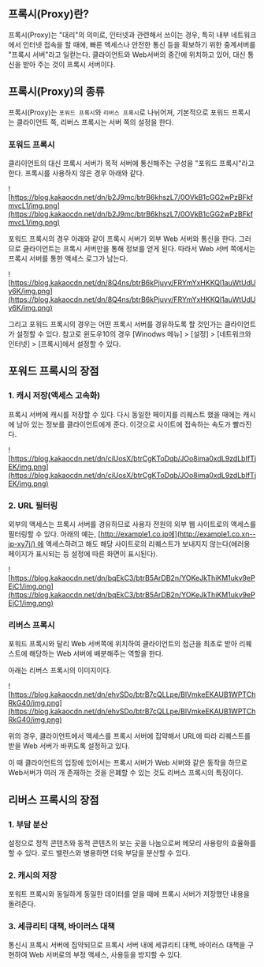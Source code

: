 ## **프록시(Proxy)란?**

프록시(Proxy)는 "대리"의 의미로, 인터넷과 관련해서 쓰이는 경우, 특히 내부 네트워크에서 인터넷 접속을 할 때에, 빠른 액세스나 안전한 통신 등을 확보하기 위한 중계서버를 "프록시 서버"라고 일컫는다. 클라이언트와 Web서버의 중간에 위치하고 있어, 대신 통신을 받아 주는 것이 프록시 서버이다.

## **프록시(Proxy)의 종류**

프록시(Proxy)는 `포워드 프록시`와 `리버스 프록시`로 나뉘어져, 
기본적으로 포워드 프록시는 클라이언트 쪽, 리버스 프록시는 서버 쪽의 설정을 한다.

### **포워드 프록시**

클라이언트의 대신 프록시 서버가 목적 서버에 통신해주는 구성을 "포워드 프록시"라고 한다. 프록시를 사용하지 않은 경우 아래와 같다.

![https://blog.kakaocdn.net/dn/b2J9mc/btrB6khszL7/0OVkB1cGG2wPzBFkfmvcL1/img.png](https://blog.kakaocdn.net/dn/b2J9mc/btrB6khszL7/0OVkB1cGG2wPzBFkfmvcL1/img.png)

포워드 프록시의 경우 아래와 같이 프록시 서버가 외부 Web 서버와 통신을 한다. 그러므로 클라이언트는 프록시 서버만을 통해 정보를 얻게 된다. 따라서 Web 서버 쪽에서는 프록시 서버를 통한 액세스 로그가 남는다.

![https://blog.kakaocdn.net/dn/8Q4ns/btrB6kPjuyy/FRYmYxHKKQl1auWtUdUy6K/img.png](https://blog.kakaocdn.net/dn/8Q4ns/btrB6kPjuyy/FRYmYxHKKQl1auWtUdUy6K/img.png)

그리고 포워드 프록시의 경우는 어떤 프록시 서버를 경유하도록 할 것인가는 클라이언트가 설정할 수 있다. 참고로 윈도우10의 경우 [Winodws 메뉴] > [설정] > [네트워크와 인터넷] > [프록시]에서 설정할 수 있다.

## **포워드 프록시의 장점**

### 1. **캐시 저장(액세스 고속화)**

프록시 서버에 캐시를 저장할 수 있다. 다시 동일한 페이지를 리퀘스트 했을 때에는 캐시에 남아 있는 정보를 클라이언트에게 준다. 이것으로 사이트에 접속하는 속도가 빨라진다.

![https://blog.kakaocdn.net/dn/ciUosX/btrCgKToDqb/JOo8ima0xdL9zdLbIfTjEK/img.png](https://blog.kakaocdn.net/dn/ciUosX/btrCgKToDqb/JOo8ima0xdL9zdLbIfTjEK/img.png)

### 2. **URL 필터링**

외부의 액세스는 프록시 서버를 경유하므로 사용자 전원의 외부 웹 사이트로의 액세스를 필터링할 수 있다. 아래의 예는, [http://example1.co.jp에](http://example1.co.xn--jp-xy7j/) 에 액세스하려고 해도 해당 사이트로의 리퀘스트가 보내지지 않는다(에러용 페이지가 표시되는 등 설정에 따른 화면이 표시된다).

![https://blog.kakaocdn.net/dn/bqEkC3/btrB5ArDB2n/YOKeJkThiKM1ukv9ePEjC1/img.png](https://blog.kakaocdn.net/dn/bqEkC3/btrB5ArDB2n/YOKeJkThiKM1ukv9ePEjC1/img.png)

### **리버스 프록시**

포워드 프록시와 달리 Web 서버쪽에 위치하여 클라이언트의 접근을 최초로 받아 리퀘스트에 해당하는 Web 서버에 배분해주는 역할을 한다.

아래는 리버스 프록시의 이미지이다.

![https://blog.kakaocdn.net/dn/ehvSDo/btrB7cQLLpe/BlVmkeEKAUB1WPTChRkG40/img.png](https://blog.kakaocdn.net/dn/ehvSDo/btrB7cQLLpe/BlVmkeEKAUB1WPTChRkG40/img.png)

위의 경우, 클라이언트에서 액세스를 프록시 서버에 집약해서 URL에 따라 리퀘스트를 받을 Web 서버가 바뀌도록 설정하고 있다.

이 때 클라이언트의 입장에 있어서는 프록시 서버가 Web 서버와 같은 동작을 하므로 Web서버가 여러 개 존재하는 것을 은폐할 수 있는 것도 리버스 프록시의 특징이다.

## **리버스 프록시의 장점**

### 1. **부담 분산**

설정으로 정적 콘텐츠와 동적 콘텐츠의 보는 곳을 나눔으로써 메모리 사용량의 효율화를 할 수 있다. 로드 밸런스와 병용하면 더욱 부담을 분산할 수 있다.

### 2. **캐시의 저장**

포워트 프록시와 동일하게 동일한 데이터를 얻을 때에 프록시 서버가 저장했던 내용을 돌려준다.

### 3. **세큐리티 대책, 바이러스 대책**

통신시 프록시 서버에 집약되므로 프록시 서버 내에 세큐리티 대책, 바이러스 대책을 구현하여 Web 서버로의 부정 액세스, 사용등을 방지할 수 있다.
